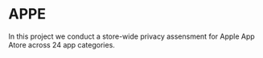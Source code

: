 # APPE
In this project we conduct a store-wide privacy assensment for Apple App Atore across 24 app categories.

